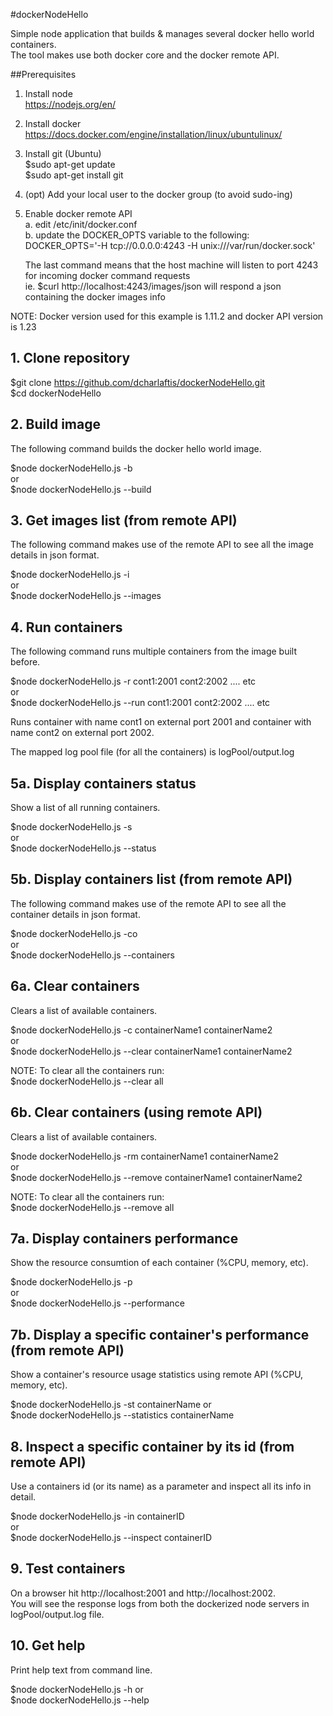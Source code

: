 #dockerNodeHello

Simple node application that builds & manages several docker hello world containers.  
The tool makes use both docker core and the docker remote API. 


##Prerequisites

1. Install node  
    https://nodejs.org/en/  

2. Install docker  
    https://docs.docker.com/engine/installation/linux/ubuntulinux/  

3. Install git (Ubuntu)  
    $sudo apt-get update  
    $sudo apt-get install git  
  
4. (opt) Add your local user to the docker group (to avoid sudo-ing)  

5. Enable docker remote API  
    a. edit /etc/init/docker.conf  
    b. update the DOCKER_OPTS variable to the following:  
       DOCKER_OPTS='-H tcp://0.0.0.0:4243 -H unix:///var/run/docker.sock'  
  
   The last command means that the host machine will listen to port 4243 for incoming docker command requests  
   ie. $curl http://localhost:4243/images/json will respond a json containing the docker images info  

NOTE: Docker version used for this example is 1.11.2 and docker API version is 1.23  

    
## 1. Clone repository

$git clone https://github.com/dcharlaftis/dockerNodeHello.git  
$cd dockerNodeHello  


## 2. Build image

The following command builds the docker hello world image.  

$node dockerNodeHello.js -b  
or  
$node dockerNodeHello.js --build    


## 3. Get images list (from remote API)

The following command makes use of the remote API to see all the image details in json format.  

$node dockerNodeHello.js -i  
or  
$node dockerNodeHello.js --images   


## 4. Run containers

The following command runs multiple containers from the image built before.  

$node dockerNodeHello.js -r cont1:2001 cont2:2002 .... etc  
or  
$node dockerNodeHello.js --run cont1:2001 cont2:2002 .... etc  

Runs container with name cont1 on external port 2001 and container with name cont2 on external port 2002.  

The mapped log pool file (for all the containers) is logPool/output.log  


## 5a. Display containers status

Show a list of all  running containers.  

$node dockerNodeHello.js -s  
or  
$node dockerNodeHello.js --status  


## 5b. Display containers list (from remote API)

The following command makes use of the remote API to see all the container details in json format.  

$node dockerNodeHello.js -co  
or  
$node dockerNodeHello.js --containers   


## 6a. Clear containers

Clears a list of available containers.  

$node dockerNodeHello.js -c containerName1  containerName2   
or  
$node dockerNodeHello.js --clear containerName1  containerName2  

NOTE: To clear all the containers run:   
$node dockerNodeHello.js --clear all  


## 6b. Clear containers (using remote API)

Clears a list of available containers.  

$node dockerNodeHello.js -rm containerName1  containerName2   
or  
$node dockerNodeHello.js --remove containerName1  containerName2  

NOTE: To clear all the containers run:   
$node dockerNodeHello.js --remove all  


## 7a. Display containers performance

Show the resource consumtion of each container (%CPU, memory, etc).  

$node dockerNodeHello.js -p  
or  
$node dockerNodeHello.js --performance  


## 7b. Display a specific container's performance (from remote API)

Show a container's resource usage statistics using remote API (%CPU, memory, etc).  

$node dockerNodeHello.js -st containerName
or  
$node dockerNodeHello.js --statistics  containerName


## 8. Inspect a specific container by its id (from remote API)

Use a containers id (or its name) as a parameter and inspect all its info in detail.  

$node dockerNodeHello.js -in containerID  
or  
$node dockerNodeHello.js --inspect containerID  


## 9. Test containers

On a browser hit http://localhost:2001 and http://localhost:2002.  
You will see the response logs from both the dockerized node servers in logPool/output.log file.    


## 10. Get help

Print help text from command line.  

$node dockerNodeHello.js -h or  
$node dockerNodeHello.js --help  


